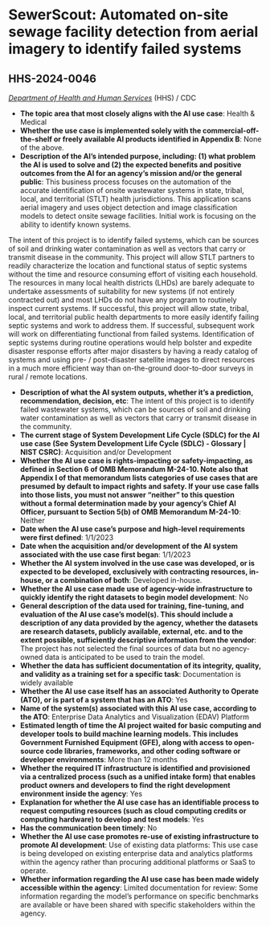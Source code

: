 # SewerScout: Automated on-site sewage facility detection from aerial imagery to identify failed systems
## HHS-2024-0046
_[Department of Health and Human Services](<../3_agency/Department of Health and Human Services.md>)_ (HHS) / CDC


+ **The topic area that most closely aligns with the AI use case**: Health & Medical
+ **Whether the use case is implemented solely with the commercial-off-the-shelf or freely available AI products identified in Appendix B**: None of the above.
+ **Description of the AI’s intended purpose, including: (1) what problem the AI is used to solve and (2) the expected benefits and positive outcomes from the AI for an agency’s mission and/or the general public**: This business process focuses on the automation of the accurate identification of onsite wastewater systems in state, tribal, local, and territorial (STLT) health jurisdictions. This application scans aerial imagery and uses object detection and image classification models to detect onsite sewage facilities. Initial work is focusing on the ability to identify known systems.

 The intent of this project is to identify failed systems, which can be sources of soil and drinking water contamination as well as vectors that carry or transmit disease in the community. This project will allow STLT partners to readily characterize the location and functional status of septic systems without the time and resource consuming effort of visiting each household. The resources in many local health districts (LHDs) are barely adequate to undertake assessments of suitability  for new systems (if not entirely contracted out) and most LHDs do not have any program to routinely inspect current systems. If successful, this project will allow state, tribal, local, and territorial public health departments to more easily identify failing septic systems and work to address them.  If successful, subsequent work will work on differentiating functional from failed systems. Identification of septic systems during routine operations would help bolster and expedite disaster response efforts after major disasters  by having a ready catalog of systems and using pre- / post-disaster satellite images to direct resources in a much more efficient way than on-the-ground door-to-door surveys in rural / remote locations.
+ **Description of what the AI system outputs, whether it’s a prediction, recommendation, decision, etc**: The intent of this project is to identify failed wastewater systems, which can be sources of soil and drinking water contamination as well as vectors that carry or transmit disease in the community.
+ **The current stage of System Development Life Cycle (SDLC) for the AI use case (See System Development Life Cycle (SDLC) - Glossary | NIST CSRC)**: Acquisition and/or Development
+ **Whether the AI use case is rights-impacting or safety-impacting, as defined in Section 6 of OMB Memorandum M-24-10. Note also that Appendix I of that memorandum lists categories of use cases that are presumed by default to impact rights and safety. If your use case falls into those lists, you must not answer “neither” to this question without a formal determination made by your agency’s Chief AI Officer, pursuant to Section 5(b) of OMB Memorandum M-24-10**: Neither
+ **Date when the AI use case’s purpose and high-level requirements were first defined**: 1/1/2023
+ **Date when the acquisition and/or development of the AI system associated with the use case first began**: 1/1/2023
+ **Whether the AI system involved in the use case was developed, or is expected to be developed, exclusively with contracting resources, in-house, or a combination of both**: Developed in-house.
+ **Whether the AI use case made use of agency-wide infrastructure to quickly identify the right datasets to begin model development**: No
+ **General description of the data used for training, fine-tuning, and evaluation of the AI use case’s model(s). This should include a description of any data provided by the agency, whether the datasets are research datasets, publicly available, external, etc. and to the extent possible, sufficiently descriptive information from the vendor**: The project has not selected the final sources of data but no agency-owned data is anticipated to be used to train the model.
+ **Whether the data has sufficient documentation of its integrity, quality, and validity as a training set for a specific task**: Documentation is widely available
+ **Whether the AI use case itself has an associated Authority to Operate (ATO), or is part of a system that has an ATO**: Yes
+ **Name of the system(s) associated with this AI use case, according to the ATO**: Enterprise Data Analytics and Visualization (EDAV) Platform
+ **Estimated length of time the AI project waited for basic computing and developer tools to build machine learning models. This includes Government Furnished Equipment (GFE), along with access to open-source code libraries, frameworks, and other coding software or developer environments**: More than 12 months
+ **Whether the required IT infrastructure is identified and provisioned via a centralized process (such as a unified intake form) that enables product owners and developers to find the right development environment inside the agency**: Yes
+ **Explanation for whether the AI use case has an identifiable process to request computing resources (such as cloud computing credits or computing hardware) to develop and test models**: Yes
+ **Has the communication been timely**: No
+ **Whether the AI use case promotes re-use of existing infrastructure to promote AI development**: Use of existing data platforms: This use case is being developed on existing enterprise data and analytics platforms within the agency rather than procuring additional platforms or SaaS to operate.
+ **Whether information regarding the AI use case has been made widely accessible within the agency**: Limited documentation for review: Some information regarding the model’s performance on specific benchmarks are available or have been shared with specific stakeholders within the agency.